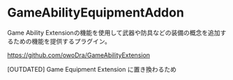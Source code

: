 # GameAbilityEquipmentAddon
 Game Ability Extensionの機能を使用して武器や防具などの装備の概念を追加するための機能を提供するプラグイン。

https://github.com/owoDra/GameAbilityExtension

[OUTDATED] Game Equipment Extension に置き換わるため
